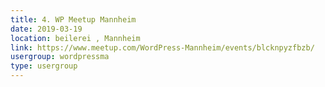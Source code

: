 ```yaml
---
title: 4. WP Meetup Mannheim
date: 2019-03-19
location: beilerei , Mannheim
link: https://www.meetup.com/WordPress-Mannheim/events/blcknpyzfbzb/
usergroup: wordpressma
type: usergroup
---
```

